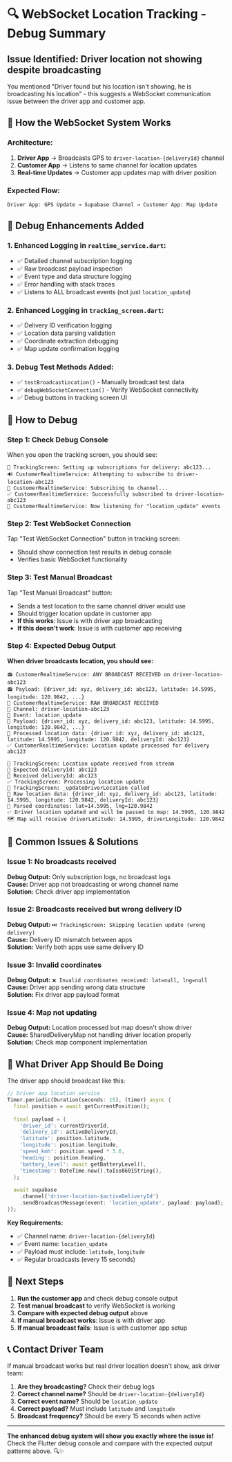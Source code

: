 # 🔍 WebSocket Location Tracking - Debug Summary

## **Issue Identified**: Driver location not showing despite broadcasting

You mentioned "Driver found but his location isn't showing, he is broadcasting his location" - this suggests a WebSocket communication issue between the driver app and customer app.

## 🧐 **How the WebSocket System Works**

### **Architecture:**
1. **Driver App** → Broadcasts GPS to `driver-location-{deliveryId}` channel
2. **Customer App** → Listens to same channel for location updates  
3. **Real-time Updates** → Customer app updates map with driver position

### **Expected Flow:**
```
Driver App: GPS Update → Supabase Channel → Customer App: Map Update
```

## 🔧 **Debug Enhancements Added**

### **1. Enhanced Logging in `realtime_service.dart`:**
- ✅ Detailed channel subscription logging
- ✅ Raw broadcast payload inspection
- ✅ Event type and data structure logging
- ✅ Error handling with stack traces
- ✅ Listens to ALL broadcast events (not just `location_update`)

### **2. Enhanced Logging in `tracking_screen.dart`:**
- ✅ Delivery ID verification logging
- ✅ Location data parsing validation
- ✅ Coordinate extraction debugging
- ✅ Map update confirmation logging

### **3. Debug Test Methods Added:**
- ✅ `testBroadcastLocation()` - Manually broadcast test data
- ✅ `debugWebSocketConnection()` - Verify WebSocket connectivity
- ✅ Debug buttons in tracking screen UI

## 📱 **How to Debug**

### **Step 1: Check Debug Console**
When you open the tracking screen, you should see:

```
🔧 TrackingScreen: Setting up subscriptions for delivery: abc123...
🔊 CustomerRealtimeService: Attempting to subscribe to driver-location-abc123
🔌 CustomerRealtimeService: Subscribing to channel...
✅ CustomerRealtimeService: Successfully subscribed to driver-location-abc123
🎯 CustomerRealtimeService: Now listening for "location_update" events
```

### **Step 2: Test WebSocket Connection**
Tap "Test WebSocket Connection" button in tracking screen:
- Should show connection test results in debug console
- Verifies basic WebSocket functionality

### **Step 3: Test Manual Broadcast**  
Tap "Test Manual Broadcast" button:
- Sends a test location to the same channel driver would use
- Should trigger location update in customer app
- **If this works**: Issue is with driver app broadcasting
- **If this doesn't work**: Issue is with customer app receiving

### **Step 4: Expected Debug Output**

**When driver broadcasts location, you should see:**
```
📻 CustomerRealtimeService: ANY BROADCAST RECEIVED on driver-location-abc123
📻 Payload: {driver_id: xyz, delivery_id: abc123, latitude: 14.5995, longitude: 120.9842, ...}
📡 CustomerRealtimeService: RAW BROADCAST RECEIVED
📡 Channel: driver-location-abc123
📡 Event: location_update
📡 Payload: {driver_id: xyz, delivery_id: abc123, latitude: 14.5995, longitude: 120.9842, ...}
📡 Processed location data: {driver_id: xyz, delivery_id: abc123, latitude: 14.5995, longitude: 120.9842, deliveryId: abc123}
✅ CustomerRealtimeService: Location update processed for delivery abc123

🔧 TrackingScreen: Location update received from stream  
🔧 Expected deliveryId: abc123
🔧 Received deliveryId: abc123
✅ TrackingScreen: Processing location update
🚗 TrackingScreen: _updateDriverLocation called
🚗 Raw location data: {driver_id: xyz, delivery_id: abc123, latitude: 14.5995, longitude: 120.9842, deliveryId: abc123}
🚗 Parsed coordinates: lat=14.5995, lng=120.9842
✅ Driver location updated and will be passed to map: 14.5995, 120.9842
🗺️ Map will receive driverLatitude: 14.5995, driverLongitude: 120.9842
```

## 🎯 **Common Issues & Solutions**

### **Issue 1: No broadcasts received**
**Debug Output:** Only subscription logs, no broadcast logs  
**Cause:** Driver app not broadcasting or wrong channel name  
**Solution:** Check driver app implementation

### **Issue 2: Broadcasts received but wrong delivery ID**
**Debug Output:** `⏭️ TrackingScreen: Skipping location update (wrong delivery)`  
**Cause:** Delivery ID mismatch between apps  
**Solution:** Verify both apps use same delivery ID

### **Issue 3: Invalid coordinates**  
**Debug Output:** `❌ Invalid coordinates received: lat=null, lng=null`  
**Cause:** Driver app sending wrong data structure  
**Solution:** Fix driver app payload format

### **Issue 4: Map not updating**
**Debug Output:** Location processed but map doesn't show driver  
**Cause:** SharedDeliveryMap not handling driver location properly  
**Solution:** Check map component implementation

## 🚗 **What Driver App Should Be Doing**

The driver app should broadcast like this:

```dart
// Driver app location service
Timer.periodic(Duration(seconds: 15), (timer) async {
  final position = await getCurrentPosition();
  
  final payload = {
    'driver_id': currentDriverId,
    'delivery_id': activeDeliveryId,
    'latitude': position.latitude,
    'longitude': position.longitude,
    'speed_kmh': position.speed * 3.6,
    'heading': position.heading,
    'battery_level': await getBatteryLevel(),
    'timestamp': DateTime.now().toIso8601String(),
  };
  
  await supabase
    .channel('driver-location-$activeDeliveryId')
    .sendBroadcastMessage(event: 'location_update', payload: payload);
});
```

**Key Requirements:**
- ✅ Channel name: `driver-location-{deliveryId}`
- ✅ Event name: `location_update`
- ✅ Payload must include: `latitude`, `longitude`
- ✅ Regular broadcasts (every 15 seconds)

## 🔄 **Next Steps**

1. **Run the customer app** and check debug console output
2. **Test manual broadcast** to verify WebSocket is working
3. **Compare with expected debug output** above
4. **If manual broadcast works**: Issue is with driver app
5. **If manual broadcast fails**: Issue is with customer app setup

## 📞 **Contact Driver Team**

If manual broadcast works but real driver location doesn't show, ask driver team:

1. **Are they broadcasting?** Check their debug logs
2. **Correct channel name?** Should be `driver-location-{deliveryId}`
3. **Correct event name?** Should be `location_update`
4. **Correct payload?** Must include `latitude` and `longitude`
5. **Broadcast frequency?** Should be every 15 seconds when active

---

**The enhanced debug system will show you exactly where the issue is!** Check the Flutter debug console and compare with the expected output patterns above. 🔍✨
